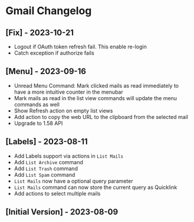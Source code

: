 # Gmail Changelog

## [Fix] - 2023-10-21

- Logout if OAuth token refresh fail. This enable re-login
- Catch exception if authorize fails

## [Menu] - 2023-09-16

- Unread Menu Command: Mark clicked mails as read immediately to have a more intuitive counter in the menubar
- Mark mails as read in the list view commands will update the menu commands as well
- Show Refresh action on empty list views
- Add action to copy the web URL to the clipboard from the selected mail
- Upgrade to 1.58 API

## [Labels] - 2023-08-11

- Add Labels support via actions in `List Mails`
- Add `List Archive` command
- Add `List Trash` command
- Add `List Spam` command
- `List Mails` now have a optional query parameter
- `List Mails` command can now store the current query as Quicklink
- Add actions to select multiple mails

## [Initial Version] - 2023-08-09
